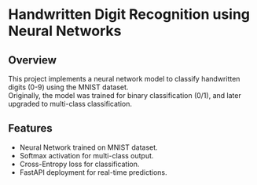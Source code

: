 # Handwritten Digit Recognition using Neural Networks

## Overview
This project implements a neural network model to classify handwritten digits (0-9) using the MNIST dataset.  
Originally, the model was trained for binary classification (0/1), and later upgraded to multi-class classification.

## Features
- Neural Network trained on MNIST dataset.
- Softmax activation for multi-class output.
- Cross-Entropy loss for classification.
- FastAPI deployment for real-time predictions.
